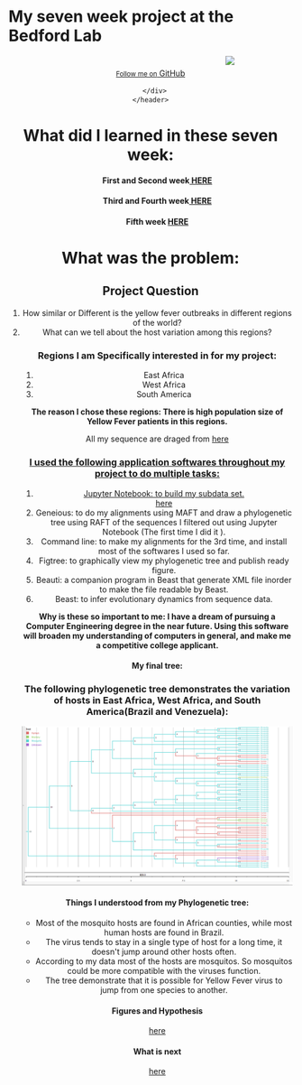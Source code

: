 

<html>
<body>
 <h1>My seven week project at the Bedford Lab</h1>
 <div>
 <header>
        <MARQUEE><img src= "https://microbewiki.kenyon.edu/images/thumb/2/25/YF_Virion.jpg/300px-YF_Virion.jpg"></MARQUEE>
        <a href="https://github.com/ebaberga" class="button"><small>Follow me on</small> GitHub</a>
      
      </div>
    </header>
<h1><b>What did I learned in these seven week:</b></h1>
<ol>
<h4> First and Second week<a href= "first.md"> HERE</a></h4>
<h4>Third and Fourth week<a href= "third.md"> HERE</a></h4>
<h4>Fifth week <a href= ""> HERE</a></h4>
</ol>
<h1>What was the problem:</h1>
<h2>Project Question </h3>
<ol>
<li>How similar or Different is the yellow fever outbreaks in different regions of the world?</li>
<li>What can we tell about the host variation among this regions?</li>
<h3>Regions I am Specifically interested in for my project:</h2>
<ol>
<li>East Africa </li>
<li>West Africa </li>
<li>South America </li>
</ol>
<P><b>The reason I chose these regions: There is high population size of Yellow Fever patients in this regions.</b></p>
<p>All my sequence are draged from <a href="http://www.viprbrc.org/brc/vipr_genome_search.spg?method=SubmitForm&blockId=2713&decorator=flavi"</a> here </p>
<h3>I used the following application softwares throughout my project to do multiple tasks:</h3>
<ol>
<li> Jupyter Notebook: to build my subdata set.</li> <a href="img src="dataset.png"> here </a> 
<li> Geneious: to do my alignments using MAFT and draw a phylogenetic tree using RAFT of the sequences I filtered out using Jupyter Notebook (The first time I did it ).</li>
<li>Command line: to make my alignments for the 3rd time, and install most of the softwares I used so far.</li>
<li>Figtree: to graphically view my phylogenetic tree and publish ready figure.</li>
<li>Beauti: a companion program in Beast that generate XML file inorder to make the file readable by Beast. </li>
<li>Beast: to infer evolutionary dynamics from sequence data.</li>
</ol>
<p><b>Why is these so important to me: I have a dream of pursuing a Computer Engineering degree in the near future. Using this software will broaden my understanding of computers in general, and make me a competitive college applicant.</b></p>
<h4>My final tree: </h4>
<h3>The following phylogenetic tree demonstrates the variation of hosts in East Africa, West Africa, and South America(Brazil and Venezuela):</h3>
<img src="tree.jpg" >
<h4>Things I understood from my Phylogenetic tree:</h4>
<ul>
<li>Most of the mosquito hosts are found in African counties, while most human hosts are found in Brazil.</li>
<li>The virus tends to stay in a single type of host for a long time, it doesn't jump around other hosts often. </li>
<li>According to my data most of the hosts are mosquitos. So mosquitos could be more compatible with the viruses function.</li>
<li>The tree demonstrate that it is possible for Yellow Fever virus to jump from one species to another.</li>
</ul>
<h4>Figures and Hypothesis</h4><a href = "result.md">here</a>
<h4>What is next</h4><a href="next.md">here</a>
</html>

